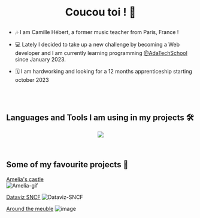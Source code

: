 # <p align="center">Coucou toi ! 👋</p>

- 🎶 I am Camille Hébert, a former music teacher from Paris, France !
  
- 💻 Lately I decided to take up a new challenge by becoming a Web developer and I am currently learning programming <a href="https://adatechschool.fr/">@AdaTechSchool</a> since January 2023. 

- 🗓️ I am hardworking and looking for a 12 months apprenticeship starting october 2023
</br>
</br>

## Languages and Tools I am using in my projects 🛠️

<p align="center">
  <a href="https://skillicons.dev">
    <img src="https://skillicons.dev/icons?i=html,css,js,react,tailwind,vscode,git,github,figma,jest,mysql,mongodb,nodejs,php,express&perline=5" />
  </a>
</p>
</br>

## Some of my favourite projects 💪

  <a href="https://github.com/camhbrt/projet-collectif---pico8-amelia-s_castle_Sayadyna_Camille_Laure_Djeneba">Amelia's castle</a>
  </br>
  ![Amelia-gif](https://github.com/camhbrt/camhbrt/assets/119520577/d5b695cc-23e8-4dd3-b197-a34618e3af84)

   <a href="https://github.com/adatechschool/projet_collectif_dataviz-sncf_camille_mischael_guillaume">Dataviz SNCF</a>
  ![Dataviz-SNCF](https://github.com/camhbrt/camhbrt/assets/119520577/8dfa5ebe-8d27-40ce-89d9-0a4648a42e5e)

  <a href="https://github.com/adatechschool/projet-collectif---vente-de-meubles-around_the_meuble">Around the meuble</a>
  ![image](https://github.com/adatechschool/projet_collectif_dataviz-sncf_camille_mischael_guillaume/assets/119520577/96407ba1-d07d-4da6-991f-d741e04de139)


